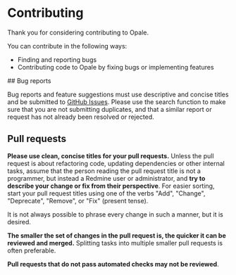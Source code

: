 # Contributing

Thank you for considering contributing to Opale.

You can contribute in the following ways:

- Finding and reporting bugs
- Contributing code to Opale by fixing bugs or implementing features

## Bug reports

Bug reports and feature suggestions must use descriptive and concise titles and be submitted to [GitHub Issues](https://github.com/gagnieray/opale/issues). Please use the search function to make sure that you are not submitting duplicates, and that a similar report or request has not already been resolved or rejected.

## Pull requests

**Please use clean, concise titles for your pull requests.** Unless the pull request is about refactoring code, updating dependencies or other internal tasks, assume that the person reading the pull request title is not a programmer, but instead a Redmine user or administrator, and **try to describe your change or fix from their perspective**. For easier sorting, start your pull request titles using one of the verbs "Add", "Change", "Deprecate", "Remove", or "Fix" (present tense).

It is not always possible to phrase every change in such a manner, but it is desired.

**The smaller the set of changes in the pull request is, the quicker it can be reviewed and merged.** Splitting tasks into multiple smaller pull requests is often preferable.

**Pull requests that do not pass automated checks may not be reviewed**.

